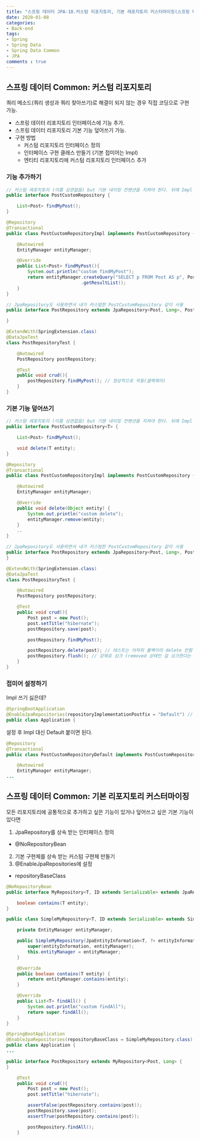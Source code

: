 ```yaml
---
title: "스프링 데이터 JPA-10.커스텀 리포지토리, 기본 레포지토리 커스터마이징(스프링 데이터 Common)"
date: 2020-01-08
categories: 
- Back-end
tags:
- Spring 
- Spring Data
- Spring Data Common
- JPA
comments : true
---
```


## 스프링 데이터 Common: 커스텀 리포지토리

쿼리 메소드(쿼리 생성과 쿼리 찾아쓰기)로 해결이 되지 않는 경우 직접 코딩으로 구현 가능.
- 스프링 데이터 리포지토리 인터페이스에 기능 추가.
- 스프링 데이터 리포지토리 기본 기능 덮어쓰기 가능.
- 구현 방법
  - 커스텀 리포지토리 인터페이스 정의 
  - 인터페이스 구현 클래스 만들기 (기본 접미어는 Impl)
  - 엔티티 리포지토리에 커스텀 리포지토리 인터페이스 추가

### 기능 추가하기

~~~java
// 커스텀 레포지토리 (이름 상관없음) but 기본 네이밍 컨벤션을 지켜야 한다. 뒤에 Impl 붙은 클래스 만들어줘야함.
public interface PostCustomRepository {

    List<Post> findMyPost();
}
~~~

~~~java
@Repository
@Transactional
public class PostCustomRepositoryImpl implements PostCustomRepository {

    @Autowired
    EntityManager entityManager;

    @Override
    public List<Post> findMyPost(){
        System.out.println("custom findMyPost");
        return entityManager.createQuery("SELECT p FROM Post AS p", Post.class)
                            .getResultList();
    }
}
~~~

~~~java
// JpaRepository도 사용하면서 내가 커스텀한 PostCustomRepository 같이 사용
public interface PostRepository extends JpaRepository<Post, Long>, PostCustomRepository {

}
~~~

~~~java
@ExtendWith(SpringExtension.class)
@DataJpaTest
class PostRepositoryTest {

    @Autowired
    PostRepository postRepository;

    @Test
    public void crud(){
        postRepository.findMyPost(); // 정상적으로 작동(셀렉쿼리)
    }
}
~~~


### 기본 기능 덮어쓰기
~~~java
// 커스텀 레포지토리 (이름 상관없음) but 기본 네이밍 컨벤션을 지켜야 한다. 뒤에 Impl 붙은 클래스 만들어줘야함.
public interface PostCustomRepository<T> {

    List<Post> findMyPost();

    void delete(T entity);
}
~~~

~~~java
@Repository
@Transactional
public class PostCustomRepositoryImpl implements PostCustomRepository {

    @Autowired
    EntityManager entityManager;

    @Override
    public void delete(Object entity) {
        System.out.println("custom delete");
        entityManager.remove(entity);
    }
    ..
}
~~~

~~~java
// JpaRepository도 사용하면서 내가 커스텀한 PostCustomRepository 같이 사용
public interface PostRepository extends JpaRepository<Post, Long>, PostCustomRepository<Post> {
}
~~~

~~~java
@ExtendWith(SpringExtension.class)
@DataJpaTest
class PostRepositoryTest {

    @Autowired
    PostRepository postRepository;

    @Test
    public void crud(){
        Post post = new Post();
        post.setTitle("hibernate");
        postRepository.save(post);

        postRepository.findMyPost();

        postRepository.delete(post); // 테스트는 어차피 롤백이라 delete 안함 (굳이 안지워도 없어지니까)
        postRepository.flush(); // 강제로 싱크 (removed 상태인 걸 싱크한다는 건 -> delete 쿼리 날린다는 것)
    }
}
~~~

### 접미어 설정하기
Impl 쓰기 싫은데?
~~~java
@SpringBootApplication
@EnableJpaRepositories(repositoryImplementationPostfix = "Default") // Impl 대신
public class Application {
~~~
설정 후 Impl 대신 Default 붙이면 된다.
~~~java
@Repository
@Transactional
public class PostCustomRepositoryDefault implements PostCustomRepository {

    @Autowired
    EntityManager entityManager;
...
~~~





## 스프링 데이터 Common: 기본 리포지토리 커스터마이징

모든 리포지토리에 공통적으로 추가하고 싶은 기능이 있거나 덮어쓰고 싶은 기본 기능이 있다면 

1. JpaRepository를 상속 받는 인터페이스 정의
  - @NoRepositoryBean
2. 기본 구현체를 상속 받는 커스텀 구현체 만들기
3. @EnableJpaRepositories에 설정
  - repositoryBaseClass

~~~java
@NoRepositoryBean
public interface MyRepository<T, ID extends Serializable> extends JpaRepository<T, ID> {

    boolean contains(T entity);
}
~~~

~~~java
public class SimpleMyRepository<T, ID extends Serializable> extends SimpleJpaRepository<T, ID> implements MyRepository<T, ID> {

    private EntityManager entityManager;

    public SimpleMyRepository(JpaEntityInformation<T, ?> entityInformation, EntityManager entityManager) {
        super(entityInformation, entityManager);
        this.entityManager = entityManager;
    }

    @Override
    public boolean contains(T entity) {
        return entityManager.contains(entity);
    }

    @Override
    public List<T> findAll() {
        System.out.println("custom findAll");
        return super.findAll();
    }
}
~~~

~~~java
@SpringBootApplication
@EnableJpaRepositories(repositoryBaseClass = SimpleMyRepository.class)
public class Application {
...
~~~

~~~java
public interface PostRepository extends MyRepository<Post, Long> {
}
~~~

~~~java
    @Test
    public void crud(){
        Post post = new Post();
        post.setTitle("hibernate");

        assertFalse(postRepository.contains(post));
        postRepository.save(post);
        assertTrue(postRepository.contains(post));

        postRepository.findAll();
    }
~~~

